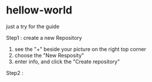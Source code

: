 # hellow-world
just a try for the guide

Step1 : create a new Repository
1. see the "+" beside your picture on the right top corner
2. choose the "New Resposity"
3. enter info, and click the "Create repository"


Step2 :
